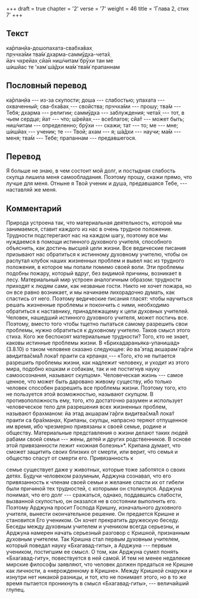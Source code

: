 +++
draft = true
chapter = '2'
verse = '7'
weight = 46
title = 'Глава 2, стих 7'
+++
## Текст

ка̄рпан̣йа-дошопахата-свабха̄вах̣  
пр̣ччха̄ми тва̄м̇ дхарма-саммӯд̣ха-чета̄х̣  
йач чхрейах̣ сйа̄н ниш́читам̇ брӯхи тан ме  
ш́ишйас те ’хам̇ ш́а̄дхи ма̄м̇ тва̄м̇ прапаннам

## Пословный перевод

ка̄рпан̣йа --- из-за скупости; доша --- слабостью; упахата --- охваченный;
сва-бха̄вах̣ --- свойства; пр̣ччха̄ми --- прошу; тва̄м --- Тебя; дхарма ---
религии; саммӯд̣ха --- заблуждения; чета̄х̣ --- тот, в чьем сердце; йат ---
что; ш́рейах̣ --- всеблагое; сйа̄т --- может быть; ниш́читам ---
определенно; брӯхи --- скажи; тат --- то; ме --- мне; ш́ишйах̣ --- ученик;
те --- Твой; ахам --- я; ш́а̄дхи --- научи; ма̄м --- меня; тва̄м --- Тебе;
прапаннам --- предавшегося.

## Перевод

Я больше не знаю, в чем состоит мой долг, и постыдная слабость скупца
лишила меня самообладания. Поэтому прошу, скажи прямо, что лучше для
меня. Отныне я Твой ученик и душа, предавшаяся Тебе, --- наставляй же
меня.

## Комментарий

Природа устроена так, что материальная деятельность, которой мы
занимаемся, ставит каждого из нас в очень трудное положение. Трудности
подстерегают нас на каждом шагу, поэтому все мы нуждаемся в помощи
истинного духовного учителя, способного объяснить, как достичь высшей
цели жизни. Все ведические писания призывают нас обратиться к истинному
духовному учителю, чтобы он распутал клубок наших жизненных проблем и
вывел нас из трудного положения, в которое мы попали помимо своей воли.
Эти проблемы подобны пожару, который вдруг, без видимой причины,
возникает в лесу. Материальный мир устроен аналогичным образом:
трудности приходят к людям сами, как незваные гости. Никто не хочет
пожара, но он все равно возникает, и мы начинаем лихорадочно думать, как
спастись от него. Поэтому ведические писания гласят: чтобы научиться
решать жизненные проблемы и покончить с ними, необходимо обратиться к
наставнику, принадлежащему к цепи духовных учителей. Человек, нашедший
истинного духовного учителя, может постичь все. Поэтому, вместо того
чтобы тщетно пытаться самому разрешить свои проблемы, нужно обратиться к
духовному учителю. Таков смысл этого стиха. Кого же беспокоят
материальные трудности? Того, кто не знает, каковы истинные проблемы
жизни. В «Брихадараньяка-упанишад» (3.8.10) о таком человеке сказано
следующее: йо ва̄ этад акшарам̇ га̄рги авидитва̄сма̄л̐ лока̄т праити са кр̣пан̣ах̣
--- «Того, кто не пытается разрешить проблемы жизни, как надлежит
человеку, и уходит из этого мира, подобно кошкам и собакам, так и не
постигнув науку самоосознания, называют скупцом». Человеческая жизнь ---
самое ценное, что может быть даровано живому существу, ибо только
человек способен разрешить все проблемы жизни. Поэтому того, кто не
пользуется этой возможностью, называют скупцом. В противоположность ему,
того, кто достаточно разумен и использует человеческое тело для
разрешения всех жизненных проблем, называют брахманом: йа этад акшарам̇
га̄рги видитва̄сма̄л̐ лока̄т праити са бра̄хман̣ах̣. Крипаны, скупцы, напрасно
теряют отпущенное им время, ибо чрезмерно привязаны к своей семье,
родине и обществу. Материальные представления о жизни делают таких людей
рабами своей семьи --- жены, детей и других родственников. В основе этой
привязанности лежит «кожная болезнь»\*. Крипана думает, что сможет
защитить своих близких от смерти, или верит, что семья и общество спасут
от смерти его. Привязанность к

семье существует даже у животных, которые тоже заботятся о своих детях.
Будучи человеком разумным, Арджуна сознавал, что его привязанность к
членам своей семьи и желание спасти их от гибели были причиной тех
трудностей, с которыми он столкнулся. Арджуна понимал, что его долг ---
сражаться, однако, поддавшись слабости, вызванной скупостью, он оказался
не в состоянии выполнить его. Поэтому Арджуна просит Господа Кришну,
изначального духовного учителя, вынести окончательное решение. Он
предается Кришне и становится Его учеником. Он хочет прекратить
дружескую беседу. Беседы между духовным учителем и учеником всегда
серьезны, и Арджуна намерен начать серьезный разговор с Кришной,
признанным духовным учителем. Так Кришна стал первым духовным учителем,
который поведал науку «Бхагавад-гиты», а Арджуна --- первым учеником,
постигшим ее смысл. О том, как Арджуна сумел понять «Бхагавад-гиту»,
повествуется в ней самой. И тем не менее недалекие мирские философы
заявляют, что человек должен предаться не Кришне как личности, а
«нерожденному в Кришне». Между Кришной снаружи и изнутри нет никакой
разницы, и тот, кто не понимает этого, но в то же время пытается
проникнуть в смысл «Бхагавад-гиты», --- величайший глупец.
